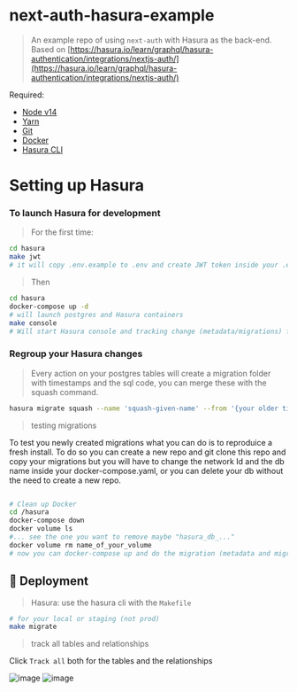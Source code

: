 # next-auth-hasura-example

> An example repo of using `next-auth` with Hasura as the back-end. Based on [https://hasura.io/learn/graphql/hasura-authentication/integrations/nextjs-auth/](https://hasura.io/learn/graphql/hasura-authentication/integrations/nextjs-auth/)

Required:
- [Node v14](https://nodejs.org/download/release/latest-v14.x/)
- [Yarn](https://classic.yarnpkg.com/en/docs/install/)
- [Git](https://git-scm.com/downloads)
- [Docker](https://docs.docker.com/get-started/overview/)
- [Hasura CLI](https://hasura.io/docs/latest/graphql/core/hasura-cli/install-hasura-cli.html)

# Setting up Hasura

### To launch Hasura for development

> For the first time:

```sh
cd hasura
make jwt
# it will copy .env.example to .env and create JWT token inside your .env
```

> Then

```sh
cd hasura
docker-compose up -d
# will launch postgres and Hasura containers
make console
# Will start Hasura console and tracking change (metadata/migrations) from the GUI.
```

### Regroup your Hasura changes

> Every action on your postgres tables will create a migration folder with timestamps and the sql code, you can merge these with the squash command.

```sh
hasura migrate squash --name 'squash-given-name' --from '{your older timestamps folder}'
```

> testing migrations

To test you newly created migrations what you can do is to reproduice a fresh install. To do so you can create a new repo and git clone this repo and copy your migrations but you will have to change the network Id and the db name inside your docker-compose.yaml, or you can delete your db without the need to create a new repo.

```sh

# Clean up Docker
cd /hasura
docker-compose down
docker volume ls
#... see the one you want to remove maybe "hasura_db_..."
docker volume rm name_of_your_volume
# now you can docker-compose up and do the migration (metadata and migrations)
```

## 🚀 Deployment

> Hasura: use the hasura cli with the `Makefile`

```sh
# for your local or staging (not prod)
make migrate
```

> track all tables and relationships

Click `Track all` both for the tables and the relationships

![image](https://user-images.githubusercontent.com/12476396/209340702-1b24018d-d597-41f5-b3d0-c203b9b5b524.png)
![image](https://user-images.githubusercontent.com/12476396/209340886-4049cd14-8f82-4d65-9af4-727f169fc7e8.png)

